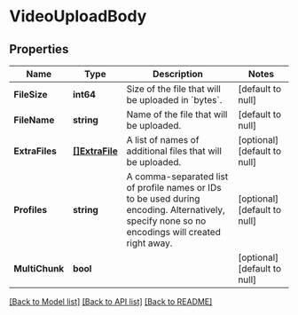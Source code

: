 # VideoUploadBody

## Properties
Name | Type | Description | Notes
------------ | ------------- | ------------- | -------------
**FileSize** | **int64** | Size of the file that will be uploaded in &#x60;bytes&#x60;. | [default to null]
**FileName** | **string** | Name of the file that will be uploaded. | [default to null]
**ExtraFiles** | [**[]ExtraFile**](ExtraFile.md) | A list of names of additional files that will be uploaded. | [optional] [default to null]
**Profiles** | **string** | A comma-separated list of profile names or IDs to be used during encoding. Alternatively, specify none so no encodings will created right away. | [optional] [default to null]
**MultiChunk** | **bool** |  | [optional] [default to null]

[[Back to Model list]](../README.md#documentation-for-models) [[Back to API list]](../README.md#documentation-for-api-endpoints) [[Back to README]](../README.md)


